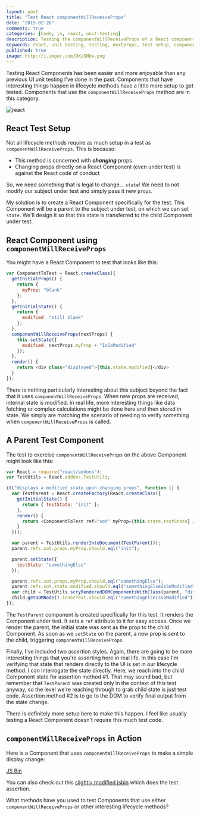 ```yaml
---
layout: post
title: "Test React componentWillReceiveProps"
date: "2015-02-26"
comments: true
categories: [Code, js, react, unit-testing]
description: Testing the componentWillReceiveProps of a React component will take some setup.
keywords: react, unit testing, testing, nextprops, test setup, componentWillReceiveProps, lifecycle
published: true
image: http://i.imgur.com/DXuSNbw.png
---
```


Testing React Components has been easier and more enjoyable than any previous UI unit testing I've done in the past.  Components that have interesting things happen in lifecycle methods have a little more setup to get tested.  Components that use the `componentWillReceiveProps` method are in this category.

![react](http://i.imgur.com/DXuSNbw.png)

<!--more-->

## React Test Setup

Not all lifecycle methods require as much setup in a test as `componentWillReceiveProps`.  This is because:

- This method is concerned with ***changing*** props.
- Changing props directly on a React Component (even under test) is against the React code of conduct

So, we need something that is legal to change... `state`!  We need to not modify our subject under test and simply pass it new `props`.

My solution is to create a React Component specifically for the test.  This Component will be a parent to the subject under test, on which we can set `state`.  We'll design it so that this state is transferred to the child Component under test.

## React Component using `componentWillReceiveProps`

You might have a React Component to test that looks like this:

```js
var ComponentToTest = React.createClass({
  getInitialProps() {
    return {
      myProp: "blank"
    };
  },
  getInitialState() {
    return {
      modified: "still blank"
    };
  },
  componentWillReceiveProps(nextProps) {
    this.setState({
      modified: nextProps.myProp + "IsSoModified"
    });
  },
  render() {
    return <div class="displayed">{this.state.modified}</div>
  }
});
```

There is nothing particularly interesting about this subject beyond the fact that it uses `componentWillReceiveProps`.  When new props are received, internal state is modified.  In real life, more interesting things like data fetching or complex calculations might be done here and then stored in state.  We simply are matching the scenario of needing to verify something when `componentWillReceiveProps` is called.

## A Parent Test Component

The test to exercise `componentWillReceiveProps` on the above Component might look like this:

```js
var React = require("react/addons");
var TestUtils = React.addons.TestUtils;

it("displays a modified state upon changing props", function () {
  var TestParent = React.createFactory(React.createClass({
    getInitialState() {
      return { testState: "init" };
    },
    render() {
      return <ComponentToTest ref="sot" myProp={this.state.testState} />
    }
  }));

  var parent = TestUtils.renderIntoDocument(TestParent());
  parent.refs.sot.props.myProp.should.eql("init");

  parent.setState({
    testState: "somethingElse"
  });

  parent.refs.sot.props.myProp.should.eql("somethingElse");
  parent.refs.sot.state.modified.should.eql("somethingElseIsSoModified"); // assert #1
  var child = TestUtils.scryRenderedDOMComponentsWithClass(parent, "displayed")[0];
  child.getDOMNode().innerText.should.eql("somethingElseIsSoModified");  // assert #2
});
```

The `TestParent` component is created specifically for this test.  It renders the Component under test.  It sets a `ref` attribute to it for easy access.  Once we render the parent, the initial state was sent as the prop to the child Component.  As soon as we `setState` on the parent, a new prop is sent to the child, triggering `componentWillReceiveProps`.

Finally, I've included two assertion styles.  Again, there are going to be more interesting things that you're asserting here in real life.  In this case I'm verifying that state that renders directly to the UI is set in our lifecycle method.  I can interrogate the state directly.  Here, we reach into the child Component state for assertion method #1.  That may sound bad, but remember that `TestParent` was created only in the context of this test anyway, so the level we're reaching through to grab child state is just test code.  Assertion method #2 is to go to the DOM to verify final output from the state change.

There is definitely more setup here to make this happen.  I feel like usually testing a React Component doesn't require this much test code.

## `componentWillReceiveProps` in Action

Here is a Component that uses `componentWillReceiveProps` to make a simple display change:

<a class="jsbin-embed" href="http://jsbin.com/munaxuguta/12/embed?js,output">JS Bin</a><script src="http://static.jsbin.com/js/embed.js"></script>

You can also check out this [slightly modified jsbin](http://jsbin.com/buwoqod/22/edit?js,output) which does the test assertion.

What methods have you used to test Components that use either `componentWillReceiveProps` or other interesting lifecycle methods?
